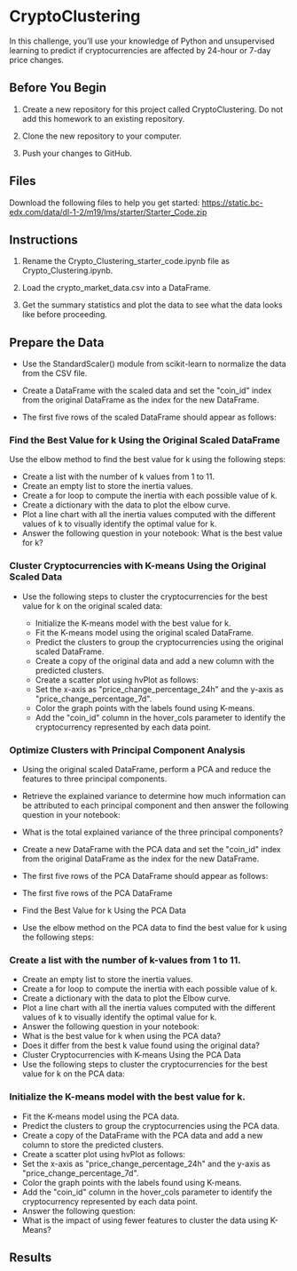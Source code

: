 # CryptoClustering
In this challenge, you’ll use your knowledge of Python and unsupervised learning to predict if cryptocurrencies are affected by 24-hour or 7-day price changes.

## Before You Begin
1. Create a new repository for this project called CryptoClustering. Do not add this homework to an existing repository.

2. Clone the new repository to your computer.

3. Push your changes to GitHub.

## Files
Download the following files to help you get started: https://static.bc-edx.com/data/dl-1-2/m19/lms/starter/Starter_Code.zip


## Instructions
1. Rename the Crypto_Clustering_starter_code.ipynb file as Crypto_Clustering.ipynb.

2. Load the crypto_market_data.csv into a DataFrame.

3. Get the summary statistics and plot the data to see what the data looks like before proceeding.

## Prepare the Data
- Use the StandardScaler() module from scikit-learn to normalize the data from the CSV file.

- Create a DataFrame with the scaled data and set the "coin_id" index from the original DataFrame as the index for the new DataFrame.

- The first five rows of the scaled DataFrame should appear as follows:

### Find the Best Value for k Using the Original Scaled DataFrame
Use the elbow method to find the best value for k using the following steps:

- Create a list with the number of k values from 1 to 11.
- Create an empty list to store the inertia values.
- Create a for loop to compute the inertia with each possible value of k.
- Create a dictionary with the data to plot the elbow curve.
- Plot a line chart with all the inertia values computed with the different values of k to visually identify the optimal value for k.
- Answer the following question in your notebook: What is the best value for k?

### Cluster Cryptocurrencies with K-means Using the Original Scaled Data
- Use the following steps to cluster the cryptocurrencies for the best value for k on the original scaled data:

  - Initialize the K-means model with the best value for k.
  - Fit the K-means model using the original scaled DataFrame.
  - Predict the clusters to group the cryptocurrencies using the original scaled DataFrame.
  - Create a copy of the original data and add a new column with the predicted clusters.
  - Create a scatter plot using hvPlot as follows:
  - Set the x-axis as "price_change_percentage_24h" and the y-axis as "price_change_percentage_7d".
  - Color the graph points with the labels found using K-means.
  - Add the "coin_id" column in the hover_cols parameter to identify the cryptocurrency represented by each data point.
 
 ### Optimize Clusters with Principal Component Analysis
- Using the original scaled DataFrame, perform a PCA and reduce the features to three principal components.

- Retrieve the explained variance to determine how much information can be attributed to each principal component and then answer the following question in your notebook:

- What is the total explained variance of the three principal components?
- Create a new DataFrame with the PCA data and set the "coin_id" index from the original DataFrame as the index for the new DataFrame.

- The first five rows of the PCA DataFrame should appear as follows:

- The first five rows of the PCA DataFrame

- Find the Best Value for k Using the PCA Data
 - Use the elbow method on the PCA data to find the best value for k using the following steps:

### Create a list with the number of k-values from 1 to 11.
- Create an empty list to store the inertia values.
- Create a for loop to compute the inertia with each possible value of k.
- Create a dictionary with the data to plot the Elbow curve.
- Plot a line chart with all the inertia values computed with the different values of k to visually identify the optimal value for k.
- Answer the following question in your notebook:
- What is the best value for k when using the PCA data?
- Does it differ from the best k value found using the original data?
- Cluster Cryptocurrencies with K-means Using the PCA Data
- Use the following steps to cluster the cryptocurrencies for the best value for k on the PCA data:

### Initialize the K-means model with the best value for k.
- Fit the K-means model using the PCA data.
- Predict the clusters to group the cryptocurrencies using the PCA data.
- Create a copy of the DataFrame with the PCA data and add a new column to store the predicted clusters.
- Create a scatter plot using hvPlot as follows:
- Set the x-axis as "price_change_percentage_24h" and the y-axis as "price_change_percentage_7d".
- Color the graph points with the labels found using K-means.
- Add the "coin_id" column in the hover_cols parameter to identify the cryptocurrency represented by each data point.
- Answer the following question:
- What is the impact of using fewer features to cluster the data using K-Means?

## Results

